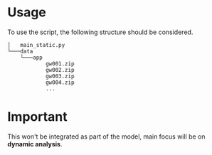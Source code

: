 <h1>Usage</h1>
To use the script, the following structure should be considered.

````
│   main_static.py
└───data
    └───app
            gw001.zip
            gw002.zip
            gw003.zip
            gw004.zip
            ...
````
<h1>Important</h1>
This won't be integrated as part of the model, main focus will be on <b>dynamic analysis</b>.
